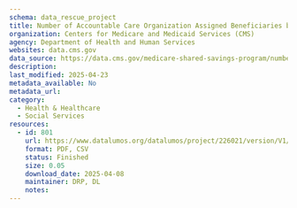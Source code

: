 ```yaml
---
schema: data_rescue_project 
title: Number of Accountable Care Organization Assigned Beneficiaries by County
organization: Centers for Medicare and Medicaid Services (CMS)
agency: Department of Health and Human Services
websites: data.cms.gov
data_source: https://data.cms.gov/medicare-shared-savings-program/number-of-accountable-care-organization-assigned-beneficiaries-by-county
description: 
last_modified: 2025-04-23
metadata_available: No
metadata_url: 
category:
  - Health & Healthcare 
  - Social Services 
resources:
  - id: 801
    url: https://www.datalumos.org/datalumos/project/226021/version/V1/view
    format: PDF, CSV
    status: Finished
    size: 0.05
    download_date: 2025-04-08
    maintainer: DRP, DL
    notes: 
---
```

